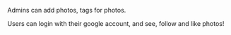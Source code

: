 Admins can add photos, tags for photos.

Users can login with their google account, and see, follow and like photos!
